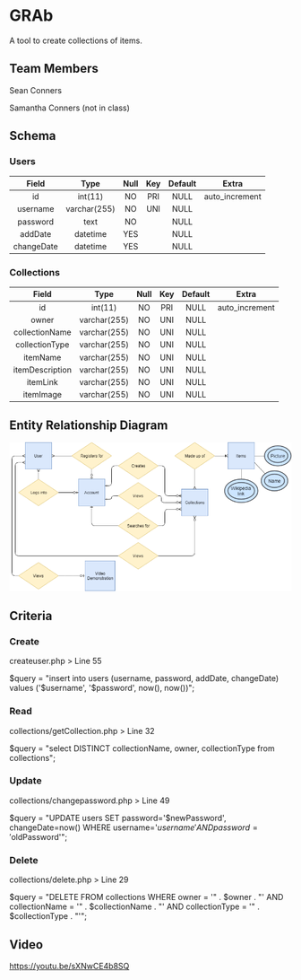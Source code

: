 # GRAb

A tool to create collections of items.

## Team Members

Sean Conners

Samantha Conners (not in class)

## Schema

### Users

| Field | Type | Null | Key | Default | Extra |
|:--:|:--:|:--:|:--:|:--:|:--:|
| id | int(11) | NO | PRI | NULL | auto_increment |
| username | varchar(255) | NO | UNI | NULL |   |
| password | text | NO |   | NULL |   |
| addDate | datetime | YES |   | NULL |   |
| changeDate | datetime | YES |   | NULL |   |

### Collections

| Field | Type | Null | Key | Default | Extra |
|:--:|:--:|:--:|:--:|:--:|:--:|
| id | int(11) | NO | PRI | NULL | auto_increment |
| owner | varchar(255) | NO | UNI | NULL |   |
| collectionName | varchar(255) | NO | UNI | NULL |   |
| collectionType | varchar(255) | NO | UNI | NULL |   |
| itemName | varchar(255) | NO | UNI | NULL |   |
| itemDescription | varchar(255) | NO | UNI | NULL |   |
| itemLink | varchar(255) | NO | UNI | NULL |   |
| itemImage | varchar(255) | NO | UNI | NULL |   |


## Entity Relationship Diagram

![ERD](GRAb.png?raw=true "ERD")

## Criteria

### Create

createuser.php > Line 55

$query = "insert into users (username, password, addDate, changeDate) values ('$username', '$password', now(), now())";

### Read

collections/getCollection.php > Line 32

$query = "select DISTINCT collectionName, owner, collectionType from collections";

### Update

collections/changepassword.php > Line 49

$query = "UPDATE users SET password='$newPassword', changeDate=now() WHERE username='$username' AND password='$oldPassword'";

### Delete

collections/delete.php > Line 29

$query = "DELETE FROM collections WHERE owner = '" . $owner . "' AND collectionName = '" . $collectionName . "' AND collectionType = '" . $collectionType . "'";

## Video

https://youtu.be/sXNwCE4b8SQ
